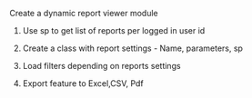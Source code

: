 Create a dynamic report viewer module

1. Use sp to get list of reports per logged in user id

2. Create a class with report settings - Name, parameters, sp

3. Load filters depending on reports settings

4. Export feature to Excel,CSV, Pdf
